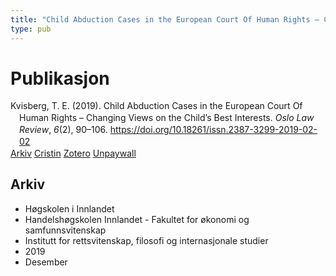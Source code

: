 ```yaml
---
title: "Child Abduction Cases in the European Court Of Human Rights – Changing Views on the Child’s Best Interests"
type: pub
---
```

<h1>Publikasjon</h1>
<article id="csl-bib-container-8YZ8M55A" class="csl-bib-container">
  <div class="csl-bib-body" style="line-height: 1.35; padding-left: 1em; text-indent:-1em;">
  <div class="csl-entry">Kvisberg, T. E. (2019). Child Abduction Cases in the European Court Of Human Rights &#x2013; Changing Views on the Child&#x2019;s Best Interests. <i>Oslo Law Review</i>, <i>6</i>(2), 90&#x2013;106. <a href="https://doi.org/10.18261/issn.2387-3299-2019-02-02">https://doi.org/10.18261/issn.2387-3299-2019-02-02</a></div>
</div>
  <div class="csl-bib-buttons">
    <a href="#taxonomy-article-8YZ8M55A" class="csl-bib-button">Arkiv</a>
    <a href="https://app.cristin.no/results/show.jsf?id=1762407" alt="Cristin URL" class="csl-bib-button">Cristin</a>
    <a href="http://zotero.org/groups/5022929/items/8YZ8M55A" alt="Zotero URL" class="csl-bib-button">Zotero</a>
    <a href="https://www.idunn.no/file/pdf/67143493/child_abduction_cases_in_the_european_court_of_human_rights.pdf" class="csl-bib-button">Unpaywall</a>
  </div>
  <div id="csl-bib-meta-container-8YZ8M55A"></div>
</article>
<div id="csl-bib-meta-8YZ8M55A" class="csl-bib-meta">
  <article id="taxonomy-article-8YZ8M55A" class="taxonomy-article">
    <h1>Arkiv</h1>
    <ul>
      <li>Høgskolen i Innlandet</li>
      <li>Handelshøgskolen Innlandet - Fakultet for økonomi og samfunnsvitenskap</li>
      <li>Institutt for rettsvitenskap, filosofi og internasjonale studier</li>
      <li>2019</li>
      <li>Desember</li>
    </ul>
  </article>
</div>
